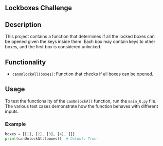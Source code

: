 ## Lockboxes Challenge

## Description

This project contains a function that determines if all the locked boxes can be opened given the keys inside them. Each box may contain keys to other boxes, and the first box is considered unlocked.

## Functionality

- `canUnlockAll(boxes)`: Function that checks if all boxes can be opened.

## Usage

To test the functionality of the `canUnlockAll` function, run the `main_0.py` file. The various test cases demonstrate how the function behaves with different inputs.

### Example

```python
boxes = [[1], [2], [3], [4], []]
print(canUnlockAll(boxes))  # Output: True